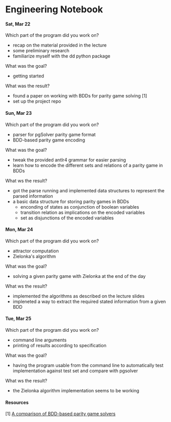 # Engineering Notebook

#### Sat, Mar 22

Which part of the program did you work on? 

* recap on the material provided in the lecture
* some preliminary research
* familiarize myself with the dd python package

What was the goal?

* getting started

What was the result?

* found a paper on working with BDDs for parity game solving [1]
* set up the project repo

#### Sun, Mar 23

Which part of the program did you work on? 

* parser for pgSolver parity game format
* BDD-based parity game encoding

What was the goal?

* tweak the provided antlr4 grammar for easier parsing
* learn how to encode the different sets and relations of a parity game in BDDs

What ws the result?

* got the parse running and implemented data structures to represent the parsed information
* a basic data structure for storing parity games in BDDs
    * enconding of states as conjunction of boolean variables
    * transition relation as implications on the encoded variables
    * set as disjunctions of the encoded variables
    
#### Mon, Mar 24

Which part of the program did you work on? 

* attractor computation
* Zielonka's algorithm

What was the goal?

* solving a given parity game with Zielonka at the end of the day

What ws the result?

* implemented the algorithms as described on the lecture slides
* impleneted a way to extract the required stated information from a given BDD

#### Tue, Mar 25

Which part of the program did you work on? 

* command line arguments
* printing of results according to specification

What was the goal?

* having the program usable from the command line to automatically test implementation against test set 
and compare with pgsolver

What ws the result?

* the Zielonka algorithm implementation seems to be working 




#### Resources 
[1] [A comparison of BDD-based parity game solvers](https://arxiv.org/pdf/1809.03097.pdf)